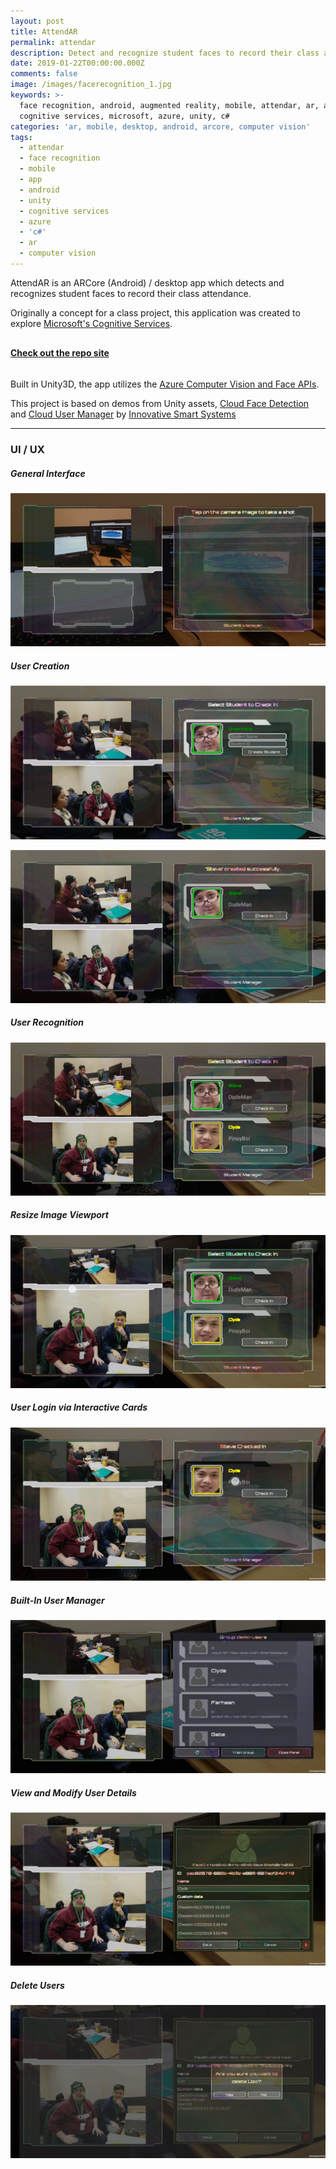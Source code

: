 ```yaml
---
layout: post
title: AttendAR
permalink: attendar
description: Detect and recognize student faces to record their class attendance
date: 2019-01-22T00:00:00.000Z
comments: false
image: /images/facerecognition_1.jpg
keywords: >-
  face recognition, android, augmented reality, mobile, attendar, ar, arcore,
  cognitive services, microsoft, azure, unity, c#
categories: 'ar, mobile, desktop, android, arcore, computer vision'
tags:
  - attendar
  - face recognition
  - mobile
  - app
  - android
  - unity
  - cognitive services
  - azure
  - 'c#'
  - ar
  - computer vision
---
```


<style>
  @media only screen and (min-width: 768px) {
    .hr-mobile {
      visibility: hidden;
    }
  }
</style>


<p style="margin-top: 10px">
  AttendAR is an ARCore (Android) / desktop app which detects and recognizes student faces to record their class attendance.
</p>

<p style="margin-bottom: 30px">
Originally a concept for a class project, this application was created to explore <a href="https://azure.microsoft.com/en-us/services/cognitive-services/" target="_blank">Microsoft's Cognitive Services</a>.
</p>


#### <a href="https://nem.codes/AttendAR/" target="_blank">Check out the repo site</a>

<hr class="hr-mobile">

Built in Unity3D, the app utilizes the <a href="https://azure.microsoft.com/en-us/services/cognitive-services/#visionContent" target="_blank" >Azure Computer Vision and Face APIs</a>.
  
This project is based on demos from Unity assets, <a href="https://assetstore.unity.com/packages/tools/ai/cloud-face-detection-54489" target="_blank">Cloud Face Detection</a> and <a href="https://assetstore.unity.com/packages/tools/ai/cloud-user-manager-61391" target="_blank">Cloud User Manager</a> by <a href="https://assetstore.unity.com/publishers/18913" target="_blank">Innovative Smart Systems</a>

---

<!-- Include Video Walktrhough -->
### UI / UX

##### General Interface

![Interface](/Screenshots/Screenshot_20190122-154856_AttendAR.jpg?raw=true "Interface")

##### User Creation

![User Creation](/Screenshots/Screenshot_20190122-155004_AttendAR.jpg?raw=true "User Creation")

![User Creation Confirmation](/Screenshots/Screenshot_20190122-155049_AttendAR.jpg?raw=true "User Creation Confirmation")

##### User Recognition

![User Recognition](/Screenshots/Screenshot_20190122-155138_AttendAR.jpg?raw=true "User Recognition")

##### Resize Image Viewport

![Resize Image Viewport](/Screenshots/Screenshot_20190122-155229_AttendAR.jpg?raw=true "Resize Image Viewport")

##### User Login via Interactive Cards

![User Login](/Screenshots/Screenshot_20190122-155302_AttendAR.jpg?raw=true "User Login")

##### Built-In User Manager

![User Manager](/Screenshots/Screenshot_20190122-155332_AttendAR.jpg?raw=true "User Manager")

##### View and Modify User Details

![User Details](/Screenshots/Screenshot_20190122-155458_AttendAR.jpg?raw=true "User Details")

##### Delete Users

![Delete User](/Screenshots/Screenshot_20190122-155531_AttendAR.jpg?raw=true "Delete User")
